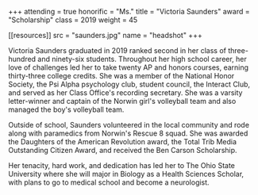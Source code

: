 +++
attending = true
honorific = "Ms."
title     = "Victoria Saunders"
award     = "Scholarship"
class     = 2019
weight    = 45

[[resources]]
  src  = "saunders.jpg"
  name = "headshot"
+++

Victoria Saunders graduated in 2019 ranked second in her class of three-hundred and ninety-six students. Throughout her high school career, her love of challenges led her to take twenty AP and honors courses, earning thirty-three college credits. She was a member of the National Honor Society, the Psi Alpha psychology club, student council, the Interact Club, and served as her Class Office's recording secretary. She was a varsity letter-winner and captain of the Norwin girl's volleyball team and also managed the boy's volleyball team.

Outside of school, Saunders volunteered in the local community and rode along with paramedics from Norwin's Rescue 8 squad. She was awarded the Daughters of the American Revolution award, the Total Trib Media Outstanding Citizen Award, and received the Ben Carson Scholarship.

Her tenacity, hard work, and dedication has led her to The Ohio State University where she will major in Biology as a Health Sciences Scholar, with plans to go to medical school and become a neurologist.
